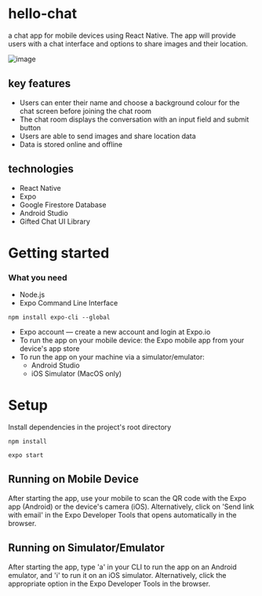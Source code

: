 # hello-chat
a chat app for mobile devices using React Native. The app will
provide users with a chat interface and options to share images and their
location.

![image](https://user-images.githubusercontent.com/78163718/120373479-b1875580-c318-11eb-899d-b247d8fdf435.png)



## key features
* Users can enter their name and choose a background colour for the chat screen before joining the chat room
* The chat room displays the conversation with an input field and submit button
* Users are able to send images and share location data
* Data is stored online and offline

## technologies
* React Native
* Expo
* Google Firestore Database
* Android Studio
* Gifted Chat UI Library

# Getting started

### What you need
* Node.js
* Expo Command Line Interface
```
npm install expo-cli --global
```

* Expo account — create a new account and login at Expo.io
* To run the app on your mobile device: the Expo mobile app from your device's app store
* To run the app on your machine via a simulator/emulator:
    - Android Studio
    - iOS Simulator (MacOS only)

# Setup
Install dependencies in the project's root directory
```
npm install
```
```
expo start
```

## Running on Mobile Device
After starting the app, use your mobile to scan the QR code with the Expo app (Android) or the device's camera (iOS). Alternatively, click on 'Send link with email' in the Expo Developer Tools that opens automatically in the browser.

## Running on Simulator/Emulator
After starting the app, type 'a' in your CLI to run the app on an Android emulator, and 'i' to run it on an iOS simulator. Alternatively, click the appropriate option in the Expo Developer Tools in the browser.



